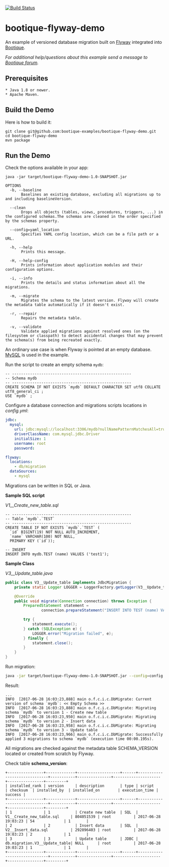 [![Build Status](https://travis-ci.org/bootique-examples/bootique-flyway-demo.svg)](https://travis-ci.org/bootique-examples/bootique-flyway-demo)
# bootique-flyway-demo

An example of versioned database migration built on [Flyway](https://flywaydb.org) integrated into [Bootique](http://bootique.io).

*For additional help/questions about this example send a message to
[Bootique forum](https://groups.google.com/forum/#!forum/bootique-user).*
   
## Prerequisites
      
    * Java 1.8 or newer.
    * Apache Maven.
      
## Build the Demo
      
Here is how to build it:
        
    git clone git@github.com:bootique-examples/bootique-flyway-demo.git
    cd bootique-flyway-demo
    mvn package
      
## Run the Demo

Check the options available in your app:

    java -jar target/bootique-flyway-demo-1.0-SNAPSHOT.jar
    
    OPTIONS
      -b, --baseline
           Baselines an existing database, excluding all migrations up to and including baselineVersion.

      --clean
           Drops all objects (tables, views, procedures, triggers, ...) in the configured schemas.The schemas are cleaned in the order specified by the schemas property.

      --config=yaml_location
           Specifies YAML config location, which can be a file path or a URL.

      -h, --help
           Prints this message.

      -H, --help-config
           Prints information about application modules and their configuration options.

      -i, --info
           Prints the details and status information about all the migrations.

      -m, --migrate
           Migrates the schema to the latest version. Flyway will create the metadata table automatically if it doesn't exist.

      -r, --repair
           Repairs the metadata table.

      -v, --validate
           Validate applied migrations against resolved ones (on the filesystem or classpath) to detect accidental changes that may prevent the schema(s) from being recreated exactly.

An ordinary use case is when Flyway is pointed at an empty database. [MySQL](https://www.mysql.com) is used in the example. 

Run the script to create an empty schema `mydb`:
```mysql-sql
-- -----------------------------------------------------
-- Schema mydb
-- -----------------------------------------------------
CREATE SCHEMA IF NOT EXISTS `mydb` DEFAULT CHARACTER SET utf8 COLLATE utf8_general_ci ;
USE `mydb` ;
```
Configure a database connection and migrations scripts locations in *config.yml*:

```yaml
jdbc:
  mysql:
    url: jdbc:mysql://localhost:3306/mydb?nullNamePatternMatchesAll=true&connectTimeout=0&autoReconnect=true
    driverClassName: com.mysql.jdbc.Driver
    initialSize: 1
    username: root
    password:

flyway:
  locations:
    - db/migration
  dataSources:
    - mysql
``` 
Migrations can be written in SQL or Java.

**Sample SQL script**

*V1__Create_new_table.sql*
```mysql-sql
-- -----------------------------------------------------
-- Table `mydb`.`TEST`
-- -----------------------------------------------------
CREATE TABLE IF NOT EXISTS `mydb`.`TEST` (
  `id` BIGINT(19) NOT NULL AUTO_INCREMENT,
  `name` VARCHAR(100) NOT NULL,
  PRIMARY KEY (`id`));

-- INSERT
INSERT INTO mydb.TEST (name) VALUES ('test1');
```

**Sample Class**

*V3__Update_table.java*
```java
public class V3__Update_table implements JdbcMigration {
    private static Logger LOGGER = LoggerFactory.getLogger(V3__Update_table.class);

    @Override
    public void migrate(Connection connection) throws Exception {
        PreparedStatement statement =
                connection.prepareStatement("INSERT INTO TEST (name) VALUES ('test3')");

        try {
            statement.execute();
        } catch (SQLException e) {
            LOGGER.error("Migration failed", e);
        } finally {
            statement.close();
        }
    }
}
```

Run migration:
```bash
java -jar target/bootique-flyway-demo-1.0-SNAPSHOT.jar --config=config.yml --migrate
```    
Result:
```
...
INFO  [2017-06-28 16:03:23,888] main o.f.c.i.c.DbMigrate: Current version of schema `mydb`: << Empty Schema >>
INFO  [2017-06-28 16:03:23,888] main o.f.c.i.c.DbMigrate: Migrating schema `mydb` to version 1 - Create new table
INFO  [2017-06-28 16:03:23,950] main o.f.c.i.c.DbMigrate: Migrating schema `mydb` to version 2 - Insert data
INFO  [2017-06-28 16:03:23,958] main o.f.c.i.c.DbMigrate: Migrating schema `mydb` to version 3 - Update table
INFO  [2017-06-28 16:03:23,966] main o.f.c.i.c.DbMigrate: Successfully applied 3 migrations to schema `mydb` (execution time 00:00.195s).
```

All migrations are checked against the metadata table SCHEMA_VERSION located or created from scratch by Flyway.

Check table **schema_version**:

```text
+----------------+-------------+-------------------+------+------------------------------+-----------+---------------+---------------------+----------------+---------+
| installed_rank | version     | description       | type | script                       | checksum  | installed_by  | installed_on        | execution_time | success |
+----------------+-------------+-------------------+------+------------------------------+-----------+---------------+---------------------+----------------+---------+
| 1              | 1           | Create new table  | SQL  | V1__Create_new_table.sql     | 804051539 | root          | 2017-06-28 19:03:23 | 54             | 1       |                        
| 2              | 2           | Insert data       | SQL  | V2__Insert_data.sql          | 292896403 | root          | 2017-06-28 19:03:23 | 2              | 1       |                                  
| 3              | 3           | Update table      | JDBC | db.migration.V3__Update_table| NULL      | root          | 2017-06-28 19:03:23 | 1              | 1       |                               
+----------------+-------------+-------------------+------+------------------------------+-----------+---------------+---------------------+----------------+---------+
```















